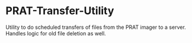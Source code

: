 # PRAT-Transfer-Utility
Utility to do scheduled transfers of files from the PRAT imager to a server. Handles logic for old file deletion as well.
